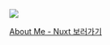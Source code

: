 <img src="~/assets/banner.png">

<a href="https://github.com/ParkBeomMin/AboutMe-Nuxt">About Me - Nuxt 보러가기</a>

